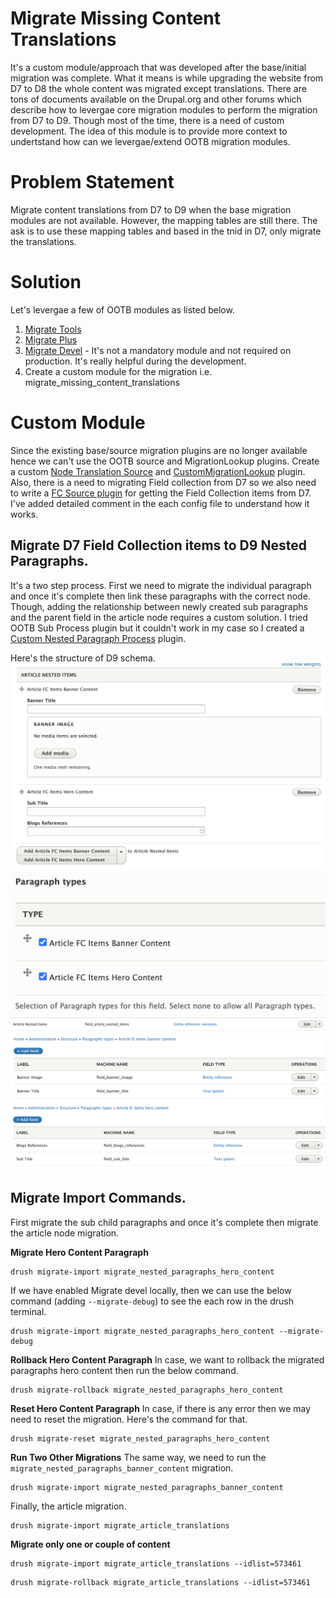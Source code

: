 # Migrate Missing Content Translations
It's a custom module/approach that was developed after the base/initial migration was complete. What it means is while upgrading the website from D7 to D8 the whole content was migrated except translations. There are tons of documents available on the Drupal.org and other forums which describe how to levergae core migration modules to perform the migration from D7 to D9. Though most of the time, there is a need of custom development. The idea of this module is to provide more context to undertstand how can we levergae/extend OOTB migration modules. 

# Problem Statement
Migrate content translations from D7 to D9 when the base migration modules are not available. However, the mapping tables are still there. The ask is to use these mapping tables and based in the tnid in D7, only migrate the translations.

# Solution
Let's levergae a few of OOTB modules as listed below.
1. [Migrate Tools](https://www.drupal.org/project/migrate_tools/)
2. [Migrate Plus](https://www.drupal.org/project/migrate_plus/)
3. [Migrate Devel](https://www.drupal.org/project/migrate_devel) - It's not a mandatory module and not required on production. It's really helpful during the development.
4. Create a custom module for the migration i.e. migrate_missing_content_translations

# Custom Module
Since the existing base/source migration plugins are no longer available hence we can't use the OOTB source and MigrationLookup plugins. Create a custom [Node Translation Source](https://github.com/erpushpinderrana/migrate_missing_content_translations/blob/main/src/Plugin/migrate/source/CustomNodeTranslations.php) and [CustomMigrationLookup](https://github.com/erpushpinderrana/migrate_missing_content_translations/blob/main/src/Plugin/migrate/process/CustomMigrationLookup.php) plugin. Also, there is a need to migrating Field collection from D7 so we also need to write a [FC Source plugin](https://github.com/erpushpinderrana/migrate_missing_content_translations/blob/main/src/Plugin/migrate/source/CustomFieldCollectionItem.php) for getting the Field Collection items from D7. I've added detailed comment in the each config file to understand how it works.

## Migrate D7 Field Collection items to D9 Nested Paragraphs.
It's a two step process. First we need to migrate the individual paragraph and once it's complete then link these paragraphs with the correct node. Though, adding the relationship between newly created sub paragraphs and the parent field in the article node requires a custom solution. I tried OOTB Sub Process plugin but it couldn't work in my case so I created a [Custom Nested Paragraph Process](https://github.com/erpushpinderrana/migrate_missing_content_translations/blob/main/src/Plugin/migrate/process/CustomNestedParagraph.php) plugin.

Here's the structure of D9 schema.
![Article Nested Paragraph in Node](https://github.com/erpushpinderrana/files/blob/master/ARTICLE%20NESTED%20ITEMS%20-%20Article%20Node%20FIeld%20.png)
![Article Nested Paragraph Storage](https://github.com/erpushpinderrana/files/blob/master/ARTICLE%20NESTED%20ITEMS%20Field%20Storage.png)
![Article Nested Paragraph Field](https://github.com/erpushpinderrana/files/blob/master/ARTICLE%20NESTED%20ITEMS%20Field.png)
![Nested Paragraph - Banner Paragraph](https://github.com/erpushpinderrana/files/blob/master/Article%20FC%20Items%20Banner%20Content.png)
![Nested Paragraph - Hero Paragraph](https://github.com/erpushpinderrana/files/blob/master/Article%20FC%20Items%20Hero%20Content.png)

## Migrate Import Commands.
First migrate the sub child paragraphs and once it's complete then migrate the article node migration.

**Migrate Hero Content Paragraph**
```
drush migrate-import migrate_nested_paragraphs_hero_content
```

If we have enabled Migrate devel locally, then we can use the below command (adding `--migrate-debug`) to see the each row in the drush terminal.
```
drush migrate-import migrate_nested_paragraphs_hero_content --migrate-debug
```
**Rollback Hero Content Paragraph**
In case, we want to rollback the migrated paragraphs hero content then run the below command.

```
drush migrate-rollback migrate_nested_paragraphs_hero_content
```
**Reset Hero Content Paragraph**
In case, if there is any error then we may need to reset the migration. Here's the command for that.

```
drush migrate-reset migrate_nested_paragraphs_hero_content
```

**Run Two Other Migrations**
The same way, we need to run the `migrate_nested_paragraphs_banner_content` migration.

```
drush migrate-import migrate_nested_paragraphs_banner_content
```

Finally, the article migration.

```
drush migrate-import migrate_article_translations
```

**Migrate only one or couple of content**
```
drush migrate-import migrate_article_translations --idlist=573461
```

```
drush migrate-rollback migrate_article_translations --idlist=573461
```
